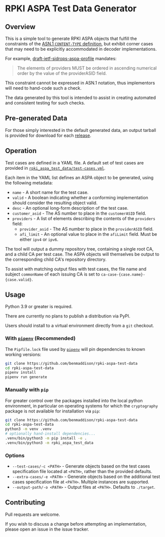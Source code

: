 # RPKI ASPA Test Data Generator

## Overview

This is a simple tool to generate RPKI ASPA objects that fulfill the
constraints of the [ASN.1 `CONTENT-TYPE` definition][asn1], but exhibit corner
cases that may need to be explicitly accommodated in decoder implementations.

For example, [draft-ietf-sidrops-aspa-profile] mandates:

> The elements of providers MUST be ordered in ascending numerical
> order by the value of the providerASID field.

This constraint cannot be expressed in ASN.1 notation, thus implementors will
need to hand-code such a check.

The data generated by this tool is intended to assist in creating automated and
consistent testing for such checks.

## Pre-generated Data

For those simply interested in the default generated data, an output tarball is
provided for download for each [release][releases].

## Operation

Test cases are defined in a YAML file. A default set of test cases are provided
in [`rpki_aspa_test_data/test-cases.yml`][test-cases].

Each item in the YAML list defines an ASPA object to be generated, using the
following metadata:

- `name` - A short name for the test case.
- `valid` - A boolean indicating whether a conforming implementation should
  consider the resulting object valid.
- `desc` - An optional long-form description of the test case.
- `customer_asid` - The AS number to place in the `customerASID` field.
- `providers` - A list of elements describing the contents of the `providers`
  field:
  - `provider_asid` - The AS number to place in the `providerASID` field.
  - `afi_limit` - An optional value to place in the `afiLimit` field. Must be
    either `ipv4` or `ipv6`.

The tool will output a dummy repository tree, containing a single root CA, and
a child CA per test case. The ASPA objects will themselves be output to the
corresponding child CA's repository directory.

To assist with matching output files with test cases, the file name and subject
`commonName` of each issuing CA is set to `ca-case-{case.name}-{case.valid}`.

## Usage

Python 3.9 or greater is required.

There are currently no plans to publish a distribution via PyPI.

Users should install to a virtual environment directly from a `git` checkout.

### With [`pipenv`] (Recommended)

The `Pipfile.lock` file used by [`pipenv`] will pin dependencies to known
working versions:

``` bash
git clone https://github.com/benmaddison/rpki-aspa-test-data
cd rpki-aspa-test-data
pipenv install
pipenv run generate
```

### Manually with `pip`

For greater control over the packages installed into the local python
environment, in particular on operating systems for which the `cryptography`
package is not available for installation via `pip`:

``` bash
git clone https://github.com/benmaddison/rpki-aspa-test-data
cd rpki-aspa-test-data
python3 -m venv .venv
# optionally hand-install dependencies...
.venv/bin/python3 -m pip install -e .
.venv/bin/python3 -m rpki_aspa_test_data
```

### Options

- `--test-cases/-c <PATH>` - Generate objects based on the test cases
  specification file located at `<PATH>`, rather than the provided defaults.
- `--extra-cases/-e <PATH>` - Generate objects based on the additional
  test cases specification file at `<PATH>`. Multiple instances are supported.
- `--output-path/-o <PATH>` - Output files at `<PATH>`. Defaults to `./target`.

## Contributing

Pull requests are welcome.

If you wish to discuss a change before attempting an implementation, please
open an issue in the issue tracker.

[asn1]: https://datatracker.ietf.org/doc/html/draft-ietf-sidrops-aspa-profile#section-3

[draft-ietf-sidrops-aspa-profile]:
    https://datatracker.ietf.org/doc/html/draft-ietf-sidrops-aspa-profile

[releases]: https://github.com/benmaddison/rpki-aspa-test-data/releases

[test-cases]:
    https://github.com/benmaddison/rpki-aspa-test-data/blob/master/rpki_aspa_test_data/test-cases.yml

[`pipenv`]: https://pipenv.pypa.io/en/latest/
